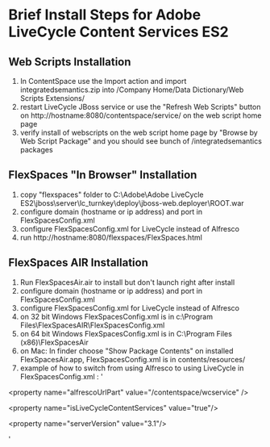 # Brief Install Steps for Adobe LiveCycle Content Services ES2 #

## Web Scripts Installation ##
  1. In ContentSpace use the Import action and import integratedsemantics.zip into /Company Home/Data Dictionary/Web Scripts Extensions/
  1. restart LiveCycle JBoss service or use the "Refresh Web Scripts" button on http://hostname:8080/contentspace/service/ on the web script home page
  1. verify install of webscripts on the web script home page by "Browse by Web Script Package" and you should see bunch of /integratedsemantics packages

## FlexSpaces "In Browser" Installation ##
  1. copy "flexspaces" folder to C:\Adobe\Adobe LiveCycle ES2\jboss\server\lc\_turnkey\deploy\jboss-web.deployer\ROOT.war
  1. configure domain (hostname or ip address) and port in FlexSpacesConfig.xml
  1. configure FlexSpacesConfig.xml for LiveCycle instead of Alfresco
  1. run  http://hostname:8080/flexspaces/FlexSpaces.html

## FlexSpaces AIR Installation ##
  1. Run FlexSpacesAir.air to install but don't launch right after install
  1. configure domain (hostname or ip address) and port in FlexSpacesConfig.xml
  1. configure FlexSpacesConfig.xml for LiveCycle instead of Alfresco
  1. on 32 bit Windows FlexSpacesConfig.xml is in c:\Program Files\FlexSpacesAIR\FlexSpacesConfig.xml
  1. on 64 bit Windows FlexSpacesConfig.xml is in C:\Program Files (x86)\FlexSpacesAir
  1. on Mac: In finder choose "Show Package Contents" on installed FlexSpacesAir.app, FlexSpacesConfig.xml is in contents/resources/
  1. example of how to switch from using Alfresco to using LiveCycle in FlexSpacesConfig.xml :
'
> > <!-- property name="alfrescoUrlPart" value="/alfresco/service"/-->
> > <!-- for livecycle content services use next line and comment out previous line -->
> > 

&lt;property name="alfrescoUrlPart" value="/contentspace/wcservice" /&gt;




> <!-- isLiveCycleContentServices: false for regular alfresco, true for adobe livecycle content services -->
> 

&lt;property name="isLiveCycleContentServices" value="true"/&gt;



> <!-- alfresco server version, allows early enable/disable of features, before getting from version from server -->
> <!-- for livecycle  content services ES2 9.0, use the version of alfresco included (3.1)  -->
> 

&lt;property name="serverVersion" value="3.1"/&gt;


'